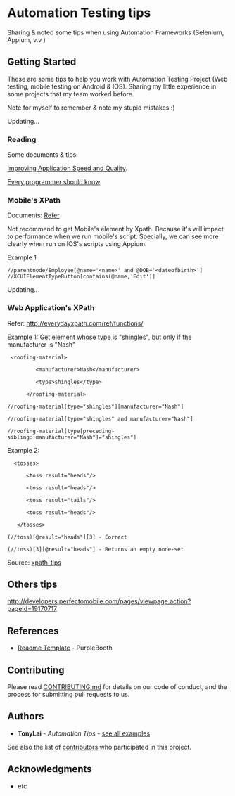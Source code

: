 # Automation Testing tips

Sharing &amp; noted some tips when using Automation Frameworks (Selenium, Appium, v.v )

## Getting Started

These are some tips to help you work with Automation Testing Project (Web testing, mobile testing on Android & IOS). Sharing my little experience in some projects that my team worked before.

Note for myself to remember & note my stupid mistakes :)

Updating...

### Reading

Some documents & tips:

[Improving Application Speed and Quality](https://dzone.com/guides/automated-testing-improving-application-speed-and).

[Every programmer should know](https://github.com/mr-mig/every-programmer-should-know)

### Mobile's XPath
Documents: [Refer](https://www.w3.org/TR/xpath/#section-Location-Steps)

Not recommend to get Mobile's element by Xpath. Because it's will impact to performance when we run mobile's script. Specially, we can see more clearly when run on IOS's scripts using Appium.

Example 1
```
//parentnode/Employee[@name='<name>' and @DOB='<dateofbirth>']
//XCUIElementTypeButton[contains(@name,'Edit')]
```
Updating..

### Web Application's XPath
Refer: http://everydayxpath.com/ref/functions/

Example 1: Get element whose type is "shingles", but only if the manufacturer is "Nash"
```
 <roofing-material> 

         <manufacturer>Nash</manufacturer> 

         <type>shingles</type> 

      </roofing-material> 
```
```
//roofing-material[type="shingles"][manufacturer="Nash"] 

//roofing-material[type="shingles" and manufacturer="Nash"] 

//roofing-material[type[preceding-sibling::manufacturer="Nash"]="shingles"]
```

Example 2:
```
  <tosses> 

      <toss result="heads"/> 

      <toss result="heads"/> 

      <toss result="tails"/> 

      <toss result="heads"/> 

   </tosses>
```
```
(//toss)[@result="heads"][3] - Correct

(//toss)[3][@result="heads"] - Returns an empty node-set
```

Source: [xpath_tips](https://www.xml.com/pub/a/2002/08/14/xpath_tips.html)



## Others tips

http://developers.perfectomobile.com/pages/viewpage.action?pageId=19170717


## References
* [Readme Template](https://gist.github.com/PurpleBooth/109311bb0361f32d87a2#file-readme-template-md/) -  PurpleBooth


## Contributing

Please read [CONTRIBUTING.md](https://gist.github.com/PurpleBooth/b24679402957c63ec426) for details on our code of conduct, and the process for submitting pull requests to us.


## Authors

* **TonyLai** - *Automation Tips* - [see all examples](https://github.com/anhtuan161)

See also the list of [contributors](https://github.com/anhtuan161) who participated in this project.

## Acknowledgments

* etc


